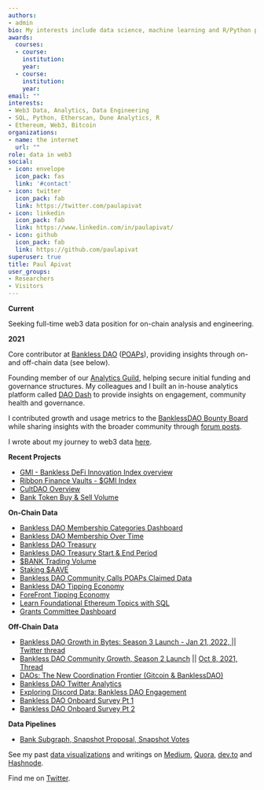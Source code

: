 ```yaml
---
authors:
- admin
bio: My interests include data science, machine learning and R/Python programming.
awards:
  courses:
  - course: 
    institution: 
    year: 
  - course: 
    institution: 
    year:
email: ""
interests:
- Web3 Data, Analytics, Data Engineering
- SQL, Python, Etherscan, Dune Analytics, R
- Ethereum, Web3, Bitcoin 
organizations:
- name: the internet
  url: ""
role: data in web3 
social:
- icon: envelope
  icon_pack: fas
  link: '#contact'
- icon: twitter
  icon_pack: fab
  link: https://twitter.com/paulapivat
- icon: linkedin
  icon_pack: fab
  link: https://www.linkedin.com/in/paulapivat/
- icon: github
  icon_pack: fab
  link: https://github.com/paulapivat
superuser: true
title: Paul Apivat
user_groups:
- Researchers
- Visitors
---
```


**Current**

Seeking full-time web3 data position for on-chain analysis and engineering.

**2021**

Core contributor at [Bankless DAO](https://www.bankless.community/)  ([POAPs](https://app.poap.xyz/scan/0xdfdf2d882d9ebce6c7eac3da9ab66cbfda263781)), providing insights through on- and off-chain data (see below).

Founding member of our [Analytics Guild](https://www.notion.so/bankless/BanklessDAO-Wiki-82ba81e7da1c42adb7c4ab67a4f22e8f), helping secure initial funding and governance structures. My colleagues and I built an in-house analytics platform called [DAO Dash](https://www.notion.so/bankless/DAO-Dash-41a151ce8ef74fcd893cba3b47223828) to provide insights on engagement, community health and governance.

I contributed growth and usage metrics to the [BanklessDAO Bounty Board](https://www.notion.so/bankless/Bounty-Board-318dc164cc5640cca17e0fb5f484fd90) while sharing insights with the broader community through [forum posts](https://forum.bankless.community/u/paulapivat/activity/topics). 

I wrote about my journey to web3 data [here](https://paulapivat.com/post/before_crypto/).

**Recent Projects**

- [GMI - Bankless DeFi Innovation Index overview](https://dune.xyz/paulapivat/dollarGMI)
- [Ribbon Finance Vaults - $GMI Index](https://dune.xyz/paulapivat/Ribbon-Vaults)
- [CultDAO Overview](https://dune.xyz/paulapivat/CultDAO)
- [Bank Token Buy & Sell Volume](https://dune.xyz/paulapivat/dollarBANK-Buy-and-Sell-Volume)


**On-Chain Data**

- [Bankless DAO Membership Categories Dashboard](https://duneanalytics.com/paulapivat/dollarBANK-Members)
- [Bankless DAO Membership Over Time](https://duneanalytics.com/paulapivat/dollarBANK-Members-Time-Series)
- [Bankless DAO Treasury](https://duneanalytics.com/paulapivat/WIP-Bankless-DAO-Treasury)
- [Bankless DAO Treasury Start & End Period](https://duneanalytics.com/paulapivat/Bankless-DAO-Treasury-Overtime)
- [$BANK Trading Volume](https://duneanalytics.com/paulapivat/BANK)
- [Staking $AAVE](https://duneanalytics.com/paulapivat/Staking-Aave)
- [Bankless DAO Community Calls POAPs Claimed Data](https://forum.bankless.community/t/community-call-poaps-claimed-numbers-thru-july-9th/1232)
- [Bankless DAO Tipping Economy](https://dune.xyz/paulapivat/Bankless-DAO-Tipping-Economy)
- [ForeFront Tipping Economy](https://dune.xyz/paulapivat/Fore-Front-Tipping-Economy)
- [Learn Foundational Ethereum Topics with SQL](https://ethereum.org/en/developers/tutorials/learn-foundational-ethereum-topics-with-sql/)
- [Grants Committee Dashboard](https://dune.xyz/paulapivat/Grants-Committee-Dashboard)

**Off-Chain Data**

- [Bankless DAO Growth in Bytes: Season 3 Launch - Jan 21, 2022, ](https://docs.google.com/presentation/d/1CIUPeTDyRga9fOOnpsPjA6pS3nR6oZKHX6aUfRMmXbI/edit?usp=sharing) ||  [Twitter thread](https://twitter.com/paulapivat/status/1484455204137279490?s=20)
- [Bankless DAO Community Growth, Season 2 Launch](https://docs.google.com/presentation/d/18DGuSTsLgU2C2iNNcvoo2-27uL2Tcb1jfMaMGa9Zeyc/edit?usp=sharing) ||  [Oct 8, 2021, Thread](https://twitter.com/paulapivat/status/1446484367736328199?s=20)
- [DAOs: The New Coordination Frontier (Gitcoin & BanklessDAO)](https://docs.google.com/presentation/d/1fLJvPOvibcCUpJ9ES44_cdoX5Hb7LpDaloGWz5FbUEM/edit#slide=id.gec41538503_0_399)
- [Bankless DAO Twitter Analytics](https://forum.bankless.community/t/bankless-dao-twitter-analytics-june-2021-edition/1200)
- [Exploring Discord Data: Bankless DAO Engagement](https://forum.bankless.community/t/exploring-discord-data-bankless-dao-engagement/1100)
- [Bankless DAO Onboard Survey Pt 1](https://forum.bankless.community/t/onboard-survey-exploratory-analysis/1048)
- [Bankless DAO Onboard Survey Pt 2](https://forum.bankless.community/t/onboard-survey-exploratory-analysis-part-2/1067)

**Data Pipelines**
- [Bank Subgraph, Snapshot Proposal, Snapshot Votes](https://github.com/BanklessDAO/analytics/tree/main/daodash/etl_pipeline)


See my past [data visualizations](https://paulapivat.com/#gallery) and writings on [Medium](https://paulapivat.medium.com/), [Quora](https://www.quora.com/profile/Paul-Apivat-Hanvongse), [dev.to](https://dev.to/paulapivat) and  [Hashnode](https://paulapivat.hashnode.dev/).


Find me on [Twitter](https://twitter.com/paulapivat).




